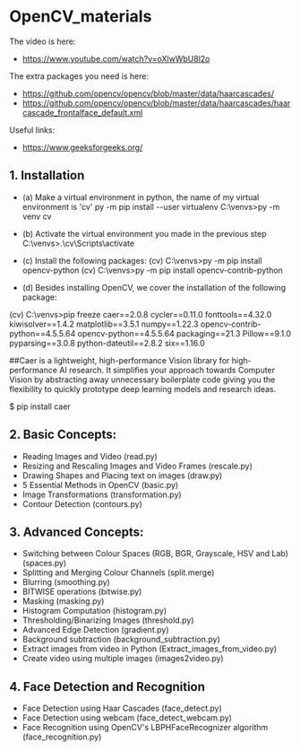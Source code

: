 # OpenCV_materials


The video is here:
- https://www.youtube.com/watch?v=oXlwWbU8l2o

The extra packages you need is here:
- https://github.com/opencv/opencv/blob/master/data/haarcascades/
- https://github.com/opencv/opencv/blob/master/data/haarcascades/haarcascade_frontalface_default.xml

Useful links:
 - https://www.geeksforgeeks.org/



## 1. Installation

* (a) Make a virtual environment in python, the name of my virtual environment is 'cv'
py -m pip install --user virtualenv
C:\venvs>py -m venv cv

* (b) Activate the virtual environment you made in the previous step
C:\venvs>.\cv\Scripts\activate

* (c) Install the following packages:
(cv) C:\venvs>py -m pip install opencv-python
(cv) C:\venvs>py -m pip install opencv-contrib-python


* (d) Besides installing OpenCV, we cover the installation of the following package:

(cv) C:\venvs>pip freeze
caer==2.0.8
cycler==0.11.0
fonttools==4.32.0
kiwisolver==1.4.2
matplotlib==3.5.1
numpy==1.22.3
opencv-contrib-python==4.5.5.64
opencv-python==4.5.5.64
packaging==21.3
Pillow==9.1.0
pyparsing==3.0.8
python-dateutil==2.8.2
six==1.16.0

##Caer is a lightweight, high-performance Vision library for high-performance AI research. It simplifies your approach towards Computer Vision by abstracting away unnecessary boilerplate code giving you the flexibility to quickly prototype deep learning models and research ideas.

$ pip install caer



## 2. Basic Concepts:
* Reading Images and Video (read.py)
* Resizing and Rescaling Images and Video Frames (rescale.py)
* Drawing Shapes and Placing text on images (draw.py)
* 5 Essential Methods in OpenCV (basic.py)
* Image Transformations (transformation.py)
* Contour Detection (contours.py)
## 3. Advanced Concepts:
* Switching between Colour Spaces (RGB, BGR, Grayscale, HSV and Lab) (spaces.py)
* Splitting and Merging Colour Channels (split.merge)
* Blurring (smoothing.py)
* BITWISE operations (bitwise.py)
* Masking (masking.py)
* Histogram Computation (histogram.py)
* Thresholding/Binarizing Images (threshold.py)
* Advanced Edge Detection (gradient.py)
* Background subtraction (background_subtraction.py)
* Extract images from video in Python (Extract_images_from_video.py)
* Create video using multiple images (images2video.py)
## 4. Face Detection and Recognition
* Face Detection using Haar Cascades (face_detect.py)
* Face Detection using webcam (face_detect_webcam.py)
* Face Recognition using OpenCV's LBPHFaceRecognizer algorithm (face_recognition.py)


